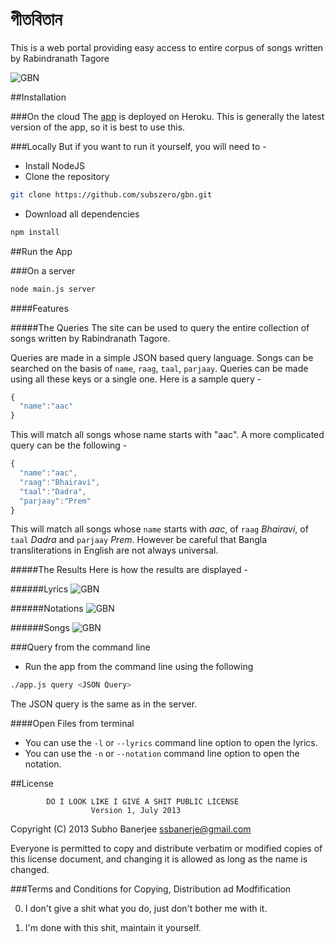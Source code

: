 গীতবিতান
=============


This is a web portal providing easy access to entire corpus of songs written by Rabindranath Tagore

![GBN](https://raw.github.com/subszero/gbn/master/README_files/gbn.png)


##Installation

###On the cloud
The [app](http://gbn.herokuapp.com/) is deployed on Heroku. This is generally the latest version of the app, so it is best to use this.

###Locally
But if you want to run it yourself, you will need to -

* Install NodeJS
* Clone the repository

```bash
git clone https://github.com/subszero/gbn.git
```

* Download all dependencies

```bash
npm install
```

##Run the App

###On a server

```bash
node main.js server
```

####Features

#####The Queries
The site can be used to query the entire collection of songs written by Rabindranath Tagore.

Queries are made in a simple JSON based query language. Songs can be searched on the basis of `name`, `raag`, `taal`, `parjaay`. Queries can be made using all these keys or a single one. Here is a sample query -

```javascript
{
  "name":"aac"
}
```

This will match all songs whose name starts with "aac". A more complicated query can be the following -

```javascript
{
  "name":"aac",
  "raag":"Bhairavi",
  "taal":"Dadra",
  "parjaay":"Prem"
}
```

This will match all songs whose `name` starts with *aac*, of `raag` *Bhairavi*, of `taal` *Dadra* and `parjaay` *Prem*. However be careful that Bangla transliterations in English are not always universal.

#####The Results
Here is how the results are displayed -

######Lyrics
![GBN](https://raw.github.com/subszero/gbn/master/README_files/lyrics.png)

######Notations
![GBN](https://raw.github.com/subszero/gbn/master/README_files/notations.png)

######Songs
![GBN](https://raw.github.com/subszero/gbn/master/README_files/youtube.png)


###Query from the command line

* Run the app from the command line using the following

```bash
./app.js query <JSON Query>
```

The JSON query is the same as in the server.

####Open Files from terminal
* You can use the `-l` or `--lyrics` command line option to open the lyrics.
* You can use the `-n` or `--notation` command line option to open the notation.

##License

            DO I LOOK LIKE I GIVE A SHIT PUBLIC LICENSE 
                      Version 1, July 2013 

 Copyright (C) 2013 Subho Banerjee <ssbanerje@gmail.com> 

 Everyone is permitted to copy and distribute verbatim or modified 
 copies of this license document, and changing it is allowed as long 
 as the name is changed. 

###Terms and Conditions for Copying, Distribution ad Modfification 

  0. I don't give a shit what you do, just don't bother me with it.

  1. I'm done with this shit, maintain it yourself.
